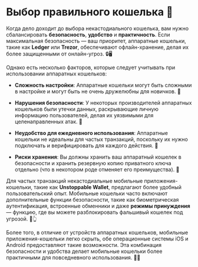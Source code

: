 # Выбор правильного кошелька 👛

Когда дело доходит до выбора некастодиального кошелька, вам нужно сбалансировать **безопасность**, **удобство** и **практичность**. Если максимальная безопасность — ваш приоритет, аппаратные кошельки, такие как **Ledger** или **Trezor**, обеспечивают офлайн-хранение, делая их более защищенными от онлайн-угроз. 🔒🖥️

Однако есть несколько факторов, которые следует учитывать при использовании аппаратных кошельков:

- **Сложность настройки**: Аппаратные кошельки могут быть сложными в настройке и могут быть не очень дружелюбны для новичков. 🧩


- **Нарушения безопасности**: У некоторых производителей аппаратных кошельков были утечки данных, раскрывающие личную информацию пользователей, делая их уязвимыми для целенаправленных атак. 🚨


- **Неудобство для ежедневного использования**: Аппаратные кошельки не идеальны для частых транзакций, поскольку их нужно подключать и верифицировать для каждого действия. 🔌


- **Риски хранения**: Вы должны хранить ваш аппаратный кошелек в безопасности и хранить резервную копию приватного ключа отдельно (что в некотором роде отменяет его преимущества). 🏦

Для частых транзакций некастодиальные мобильные приложения-кошельки, такие как **Unstoppable Wallet**, предлагают более удобный пользовательский опыт. Мобильные кошельки часто включают дополнительные функции безопасности, такие как биометрическая аутентификация, встроенные обменники и даже **режимы принуждения** — функцию, где вы можете разблокировать фальшивый кошелек под угрозой. 📱👆

Более того, в отличие от устройств аппаратных кошельков, мобильные приложения-кошельки легко скрыть, обе операционные системы iOS и Android предоставляют такие возможности. Эта комбинация безопасности и удобства делает мобильные кошельки более практичными для повседневного использования. 🔐📲